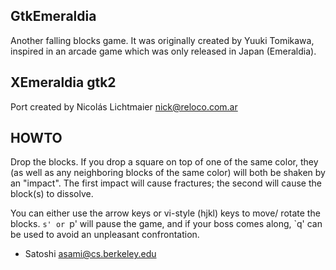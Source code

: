 ## GtkEmeraldia

Another falling blocks game. It was originally created by Yuuki Tomikawa,
inspired in an arcade game which was only released in Japan (Emeraldia).

## XEmeraldia gtk2

Port created by Nicolás Lichtmaier <nick@reloco.com.ar>

## HOWTO

Drop the blocks.  If you drop a square on top of one of the same
color, they (as well as any neighboring blocks of the same color) will
both be shaken by an "impact".  The first impact will cause fractures;
the second will cause the block(s) to dissolve.

You can either use the arrow keys or vi-style (hjkl) keys to move/
rotate the blocks.  `s' or `p' will pause the game, and if your boss
comes along, `q' can be used to avoid an unpleasant confrontation.

- Satoshi
asami@cs.berkeley.edu
